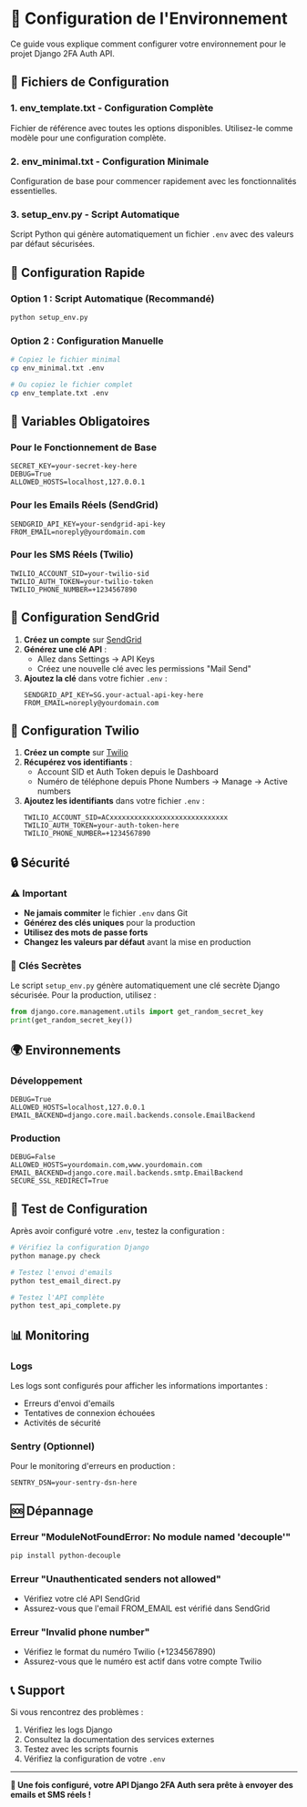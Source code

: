 # 🔧 Configuration de l'Environnement

Ce guide vous explique comment configurer votre environnement pour le projet Django 2FA Auth API.

## 📁 Fichiers de Configuration

### 1. **env_template.txt** - Configuration Complète
Fichier de référence avec toutes les options disponibles. Utilisez-le comme modèle pour une configuration complète.

### 2. **env_minimal.txt** - Configuration Minimale
Configuration de base pour commencer rapidement avec les fonctionnalités essentielles.

### 3. **setup_env.py** - Script Automatique
Script Python qui génère automatiquement un fichier `.env` avec des valeurs par défaut sécurisées.

## 🚀 Configuration Rapide

### Option 1 : Script Automatique (Recommandé)
```bash
python setup_env.py
```

### Option 2 : Configuration Manuelle
```bash
# Copiez le fichier minimal
cp env_minimal.txt .env

# Ou copiez le fichier complet
cp env_template.txt .env
```

## 🔑 Variables Obligatoires

### Pour le Fonctionnement de Base
```env
SECRET_KEY=your-secret-key-here
DEBUG=True
ALLOWED_HOSTS=localhost,127.0.0.1
```

### Pour les Emails Réels (SendGrid)
```env
SENDGRID_API_KEY=your-sendgrid-api-key
FROM_EMAIL=noreply@yourdomain.com
```

### Pour les SMS Réels (Twilio)
```env
TWILIO_ACCOUNT_SID=your-twilio-sid
TWILIO_AUTH_TOKEN=your-twilio-token
TWILIO_PHONE_NUMBER=+1234567890
```

## 📧 Configuration SendGrid

1. **Créez un compte** sur [SendGrid](https://sendgrid.com/)
2. **Générez une clé API** :
   - Allez dans Settings → API Keys
   - Créez une nouvelle clé avec les permissions "Mail Send"
3. **Ajoutez la clé** dans votre fichier `.env` :
   ```env
   SENDGRID_API_KEY=SG.your-actual-api-key-here
   FROM_EMAIL=noreply@yourdomain.com
   ```

## 📱 Configuration Twilio

1. **Créez un compte** sur [Twilio](https://www.twilio.com/)
2. **Récupérez vos identifiants** :
   - Account SID et Auth Token depuis le Dashboard
   - Numéro de téléphone depuis Phone Numbers → Manage → Active numbers
3. **Ajoutez les identifiants** dans votre fichier `.env` :
   ```env
   TWILIO_ACCOUNT_SID=ACxxxxxxxxxxxxxxxxxxxxxxxxxxxxx
   TWILIO_AUTH_TOKEN=your-auth-token-here
   TWILIO_PHONE_NUMBER=+1234567890
   ```

## 🔒 Sécurité

### ⚠️ Important
- **Ne jamais commiter** le fichier `.env` dans Git
- **Générez des clés uniques** pour la production
- **Utilisez des mots de passe forts**
- **Changez les valeurs par défaut** avant la mise en production

### 🔐 Clés Secrètes
Le script `setup_env.py` génère automatiquement une clé secrète Django sécurisée. Pour la production, utilisez :
```python
from django.core.management.utils import get_random_secret_key
print(get_random_secret_key())
```

## 🌍 Environnements

### Développement
```env
DEBUG=True
ALLOWED_HOSTS=localhost,127.0.0.1
EMAIL_BACKEND=django.core.mail.backends.console.EmailBackend
```

### Production
```env
DEBUG=False
ALLOWED_HOSTS=yourdomain.com,www.yourdomain.com
EMAIL_BACKEND=django.core.mail.backends.smtp.EmailBackend
SECURE_SSL_REDIRECT=True
```

## 🧪 Test de Configuration

Après avoir configuré votre `.env`, testez la configuration :

```bash
# Vérifiez la configuration Django
python manage.py check

# Testez l'envoi d'emails
python test_email_direct.py

# Testez l'API complète
python test_api_complete.py
```

## 📊 Monitoring

### Logs
Les logs sont configurés pour afficher les informations importantes :
- Erreurs d'envoi d'emails
- Tentatives de connexion échouées
- Activités de sécurité

### Sentry (Optionnel)
Pour le monitoring d'erreurs en production :
```env
SENTRY_DSN=your-sentry-dsn-here
```

## 🆘 Dépannage

### Erreur "ModuleNotFoundError: No module named 'decouple'"
```bash
pip install python-decouple
```

### Erreur "Unauthenticated senders not allowed"
- Vérifiez votre clé API SendGrid
- Assurez-vous que l'email FROM_EMAIL est vérifié dans SendGrid

### Erreur "Invalid phone number"
- Vérifiez le format du numéro Twilio (+1234567890)
- Assurez-vous que le numéro est actif dans votre compte Twilio

## 📞 Support

Si vous rencontrez des problèmes :
1. Vérifiez les logs Django
2. Consultez la documentation des services externes
3. Testez avec les scripts fournis
4. Vérifiez la configuration de votre `.env`

---

**🎉 Une fois configuré, votre API Django 2FA Auth sera prête à envoyer des emails et SMS réels !**




